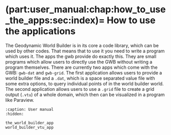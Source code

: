 (part:user_manual:chap:how_to_use_the_apps:sec:index)=
How to use the applications
===========================

The Geodynamic World Builder is in its core a code library, which can be used by other codes. That means that to use it you need to write a program which uses it. The apps the gwb provide do exactly this. They are small programs which allow users to directly use the GWB without writing a program themselves. There are currently two apps which come with the GWB: `gwb-dat` and `gwb-grid`. The first application allows users to provide a world builder file and a `.dat`, which is a space separated value file with some extra options, to query individual points of in the world builder world. The second application allows users to use a `.grid` file to create a grid output (`.vtu`) of a whole domain, which then can be visualized in a program like Paraview.

```{toctree}
:caption: User manual
:hidden:

the_world_builder_app
world_builder_vtu_app
```
